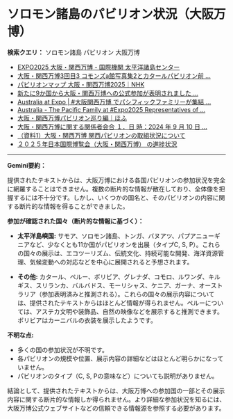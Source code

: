 # ソロモン諸島のパビリオン状況（大阪万博）

**検索クエリ：** ソロモン諸島 パビリオン 大阪万博

- [EXPO2025 大阪・関西万博 - 国際機関 太平洋諸島センター](https://pic.or.jp/featured_word/10255/)
- [大阪・関西万博3回目3 コモンズa館写真集2とカタールパビリオン前 ...](https://ameblo.jp/bomuu/entry-12895014892.html)
- [パビリオンマップ 大阪・関西万博2025｜NHK](https://www3.nhk.or.jp/news/special/osaka_expo/pavilion/)
- [新たに9か国から大阪・関西万博への公式参加が表明されました ...](https://www.expo2025.or.jp/news/news-20220531-01/)
- [Australia at Expo | #大阪関西万博 でパシフィックファミリーが集結 ...](https://www.instagram.com/p/DLBl9BHzbct/)
- [Australia - The Pacific Family at #Expo2025 Representatives of ...](https://m.facebook.com/AustraliaatExpo/photos/the-pacific-family-at-expo2025-representatives-of-palau-papua-new-guinea-samoa-s/1029107212703976/)
- [大阪・関西万博パビリオン巡り編｜ほふ](https://note.com/matugeya/n/nedf39f8182d6)
- [大阪・関西万博に関する関係者会合 １．日 時：2024 年 9 月 10 日 ...](https://www.cas.go.jp/jp/seisaku/osaka_kansai_banpaku/pdf/r60910_siryou1.pdf)
- [（資料1）大阪・関西万博 関西パビリオンの取組状況について](https://www.kouiki-kansai.jp/material/files/group/3/1-170shiryo1.pdf)
- [２０２５年日本国際博覧会（大阪・関西万博） の進捗状況](https://www.cas.go.jp/jp/seisaku/expo_suisin_honbu/kankei_renraku/dai5/siryou1.pdf)


---

**Gemini要約：**

提供されたテキストからは、大阪万博における各国パビリオンの参加状況を完全に網羅することはできません。複数の断片的な情報が散在しており、全体像を把握するには不十分です。しかし、いくつかの国名と、そのパビリオンの内容に関する断片的な情報を得ることができました。

**参加が確認された国々（断片的な情報に基づく）：**

* **太平洋島嶼国:** サモア、ソロモン諸島、トンガ、バヌアツ、パプアニューギニアなど、少なくとも11か国がパビリオンを出展（タイプC, S, P）。これらの国々の展示は、エコツーリズム、伝統文化、持続可能な開発、海洋資源管理、気候変動への対応などを中心に展開されると予想されます。

* **その他:** カタール、ペルー、ボリビア、グレナダ、コモロ、ルワンダ、キルギス、スリランカ、バルバドス、モーリシャス、ケニア、ガーナ、オーストラリア（参加表明済みと推測される）。これらの国々の展示内容については、提供されたテキストからはほとんど情報が得られません。ペルーについては、アステカ文明や装飾品、自然の映像などを展示すると推測できます。ボリビアはカーニバルの衣装を展示したようです。


**不明な点:**

* 多くの国の参加状況が不明です。
* 各パビリオンの規模や位置、展示内容の詳細などはほとんど明らかになっていません。
* パビリオンのタイプ（C, S, Pの意味など）についても説明がありません。


結論として、提供されたテキストからは、大阪万博への参加国の一部とその展示内容に関する断片的な情報しか得られません。より詳細な参加状況を知るには、大阪万博公式ウェブサイトなどの信頼できる情報源を参照する必要があります。

